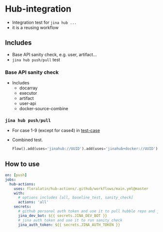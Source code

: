 # Hub-integration
- Integration test for `jina hub ...`
- it is a reusing workflow

## Includes 

- Base API sanity check, e.g. user, artifact...
- `jina hub push/pull` test

### Base API sanity check

- Includes
  - docarray 
  - executor 
  - artifact 
  - user-api
  - docker-source-combine
		
### `jina hub push/pull`

- For case 1-9 (except for case4) in 
  [test-case](https://github.com/jina-ai/executor-cases)
- Combined test.

  ```python
  Flow().add(uses='jinahub://UUID').add(uses='jinahub+docker://UUID').add(LOCAL_EXECUTOR)
  ```

## How to use

```yaml
on: [push]
jobs:
  hub-actions:
    uses: floralatin/hub-actions/.github/workflows/main.yml@master
    with:
      # options includes [all, baseline_test, sanity_check]
      actions: 'all' 
    secrets: 
      # github personal auth token and use it to pull hubble repo and jina repo
      jina_dev_bot: ${{ secrets.JINA_DEV_BOT }}
      # jina auth token and use it to run sanity_check
      jina_auth_token: ${{ secrets.JINA_AUTH_TOKEN }}
```

